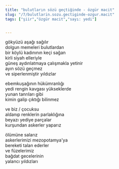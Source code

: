 ```yaml
---
title: "bulutların sözü geçtiğinde - özgür macit"
slug: "/7/bulutlarin.sozu.gectiginde-ozgur.macit"
tags: ["şiir","özgür macit","sayı: yedi"]


---
```

gökyüzü aşağı sağılır    
dolgun memeleri bulutlardan  
bir köylü kadınının keçi sağan  
kirli siyah elleriyle  
güneş aydınlatmaya çalışmakla yetinir  
ayın sözü geçmez  
ve siperlenmiştir yıldızlar

ebemkuşağının hükümranlığı  
yedi rengin kavgası yükseklerde  
yunan tanrıları gibi  
kimin galip çıktığı bilinmez

ve biz / çocuksu  
aldanıp renklerin parlaklığına  
beyazı yediye parçalar  
kurşundan askerler yaparız

ölümüne salarız  
askerlerimizi mezopotamya'ya  
bereketi talan ederler  
ve füzelerimiz  
bağdat gecelerinin  
yalancı yıldızları
